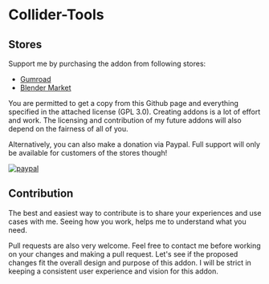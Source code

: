 # Collider-Tools

## Stores
Support me by purchasing the addon from following stores:
* [Gumroad](https://weisl.gumroad.com/l/collider-tools "Gumroad")
* [Blender Market](https://blendermarket.com/products/collider-tools "Blender Market")

You are permitted to get a copy from this Github page and everything specified in the attached license (GPL 3.0). Creating addons is a lot of effort and work. The licensing and contribution of my future addons will also depend on the fairness of all of you.

Alternatively, you can also make a donation via Paypal. Full support will only be available for customers of the stores though!

[![paypal](https://www.paypalobjects.com/en_US/i/btn/btn_donateCC_LG.gif)](https://www.paypal.com/donate/?hosted_button_id=Q6PL92LJX7836)


## Contribution
The best and easiest way to contribute is to share your experiences and use cases with me. Seeing how you work, helps me to understand what you need.

Pull requests are also very welcome. Feel free to contact me before working on your changes and making a pull request. Let's see if the proposed changes fit the overall design and purpose of this addon. I will be strict in keeping a consistent user experience and vision for this addon.
